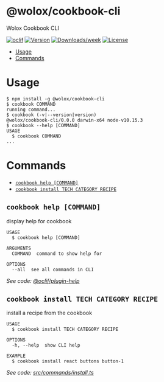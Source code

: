 @wolox/cookbook-cli
===================

Wolox Cookbook CLI

[![oclif](https://img.shields.io/badge/cli-oclif-brightgreen.svg)](https://oclif.io)
[![Version](https://img.shields.io/npm/v/@wolox/cookbook-cli.svg)](https://npmjs.org/package/@wolox/cookbook-cli)
[![Downloads/week](https://img.shields.io/npm/dw/@wolox/cookbook-cli.svg)](https://npmjs.org/package/@wolox/cookbook-cli)
[![License](https://img.shields.io/npm/l/@wolox/cookbook-cli.svg)](https://github.com/Wolox/frontend-cookbook/blob/master/package.json)

<!-- toc -->
* [Usage](#usage)
* [Commands](#commands)
<!-- tocstop -->
# Usage
<!-- usage -->
```sh-session
$ npm install -g @wolox/cookbook-cli
$ cookbook COMMAND
running command...
$ cookbook (-v|--version|version)
@wolox/cookbook-cli/0.0.0 darwin-x64 node-v10.15.3
$ cookbook --help [COMMAND]
USAGE
  $ cookbook COMMAND
...
```
<!-- usagestop -->
# Commands
<!-- commands -->
* [`cookbook help [COMMAND]`](#cookbook-help-command)
* [`cookbook install TECH CATEGORY RECIPE`](#cookbook-install-tech-category-recipe)

## `cookbook help [COMMAND]`

display help for cookbook

```
USAGE
  $ cookbook help [COMMAND]

ARGUMENTS
  COMMAND  command to show help for

OPTIONS
  --all  see all commands in CLI
```

_See code: [@oclif/plugin-help](https://github.com/oclif/plugin-help/blob/v3.2.1/src/commands/help.ts)_

## `cookbook install TECH CATEGORY RECIPE`

install a recipe from the cookbook

```
USAGE
  $ cookbook install TECH CATEGORY RECIPE

OPTIONS
  -h, --help  show CLI help

EXAMPLE
  $ cookbook install react buttons button-1
```

_See code: [src/commands/install.ts](https://github.com/Wolox/frontend-cookbook/blob/v0.0.0/src/commands/install.ts)_
<!-- commandsstop -->
